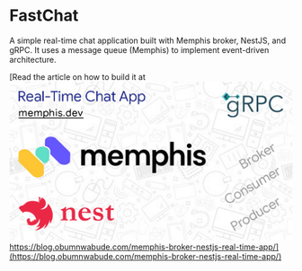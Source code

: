 # FastChat 

A simple real-time chat application built with Memphis broker, NestJS, and gRPC. It uses a message queue (Memphis) to implement event-driven architecture. 

[Read the article on how to build it at ![](article-cover.png) https://blog.obumnwabude.com/memphis-broker-nestjs-real-time-app/](https://blog.obumnwabude.com/memphis-broker-nestjs-real-time-app/)
